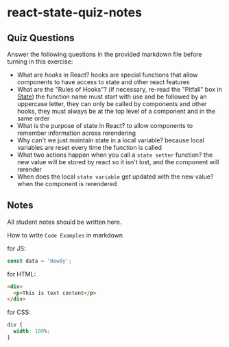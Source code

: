 # react-state-quiz-notes

## Quiz Questions

Answer the following questions in the provided markdown file before turning in this exercise:

- What are _hooks_ in React?
  hooks are special functions that allow components to have access to state and other react features
- What are the "Rules of Hooks"? (if necessary, re-read the "Pitfall" box in [State](https://react.dev/learn/state-a-components-memory))
  the function name must start with use and be followed by an uppercase letter, they can only be called by components and other hooks, they must always be at the top level of a component and in the same order
- What is the purpose of state in React?
  to allow components to remember information across rerendering
- Why can't we just maintain state in a local variable?
  because local variables are reset every time the function is called
- What two actions happen when you call a `state setter` function?
  the new value will be stored by react so it isn't lost, and the component will rerender
- When does the local `state variable` get updated with the new value?
  when the component is rerendered

## Notes

All student notes should be written here.

How to write `Code Examples` in markdown

for JS:

```javascript
const data = 'Howdy';
```

for HTML:

```html
<div>
  <p>This is text content</p>
</div>
```

for CSS:

```css
div {
  width: 100%;
}
```
